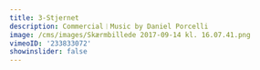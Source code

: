 ```yaml
---
title: 3-Stjernet
description: Commercial︱Music by Daniel Porcelli
image: /cms/images/Skærmbillede 2017-09-14 kl. 16.07.41.png
vimeoID: '233833072'
showinslider: false
---
```








